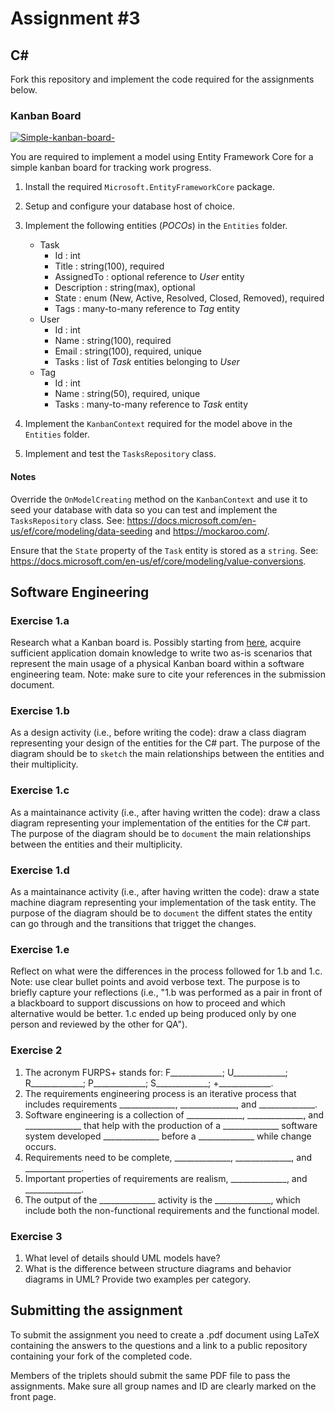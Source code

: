 # Assignment #3

## C&#35;

Fork this repository and implement the code required for the assignments below.

### Kanban Board

[![Simple-kanban-board-](https://upload.wikimedia.org/wikipedia/commons/thumb/d/d3/Simple-kanban-board-.jpg/512px-Simple-kanban-board-.jpg)](https://commons.wikimedia.org/wiki/File:Simple-kanban-board-.jpg "Jeff.lasovski [CC BY-SA 3.0 (https://creativecommons.org/licenses/by-sa/3.0)], via Wikimedia Commons")

You are required to implement a model using Entity Framework Core for a simple kanban board for tracking work progress.

1. Install the required `Microsoft.EntityFrameworkCore` package.

1. Setup and configure your database host of choice.

1. Implement the following entities (*POCOs*) in the `Entities` folder.

    - Task
        - Id : int
        - Title : string(100), required
        - AssignedTo : optional reference to *User* entity
        - Description : string(max), optional
        - State : enum (New, Active, Resolved, Closed, Removed), required
        - Tags : many-to-many reference to *Tag* entity
    - User
        - Id : int
        - Name : string(100), required
        - Email : string(100), required, unique
        - Tasks : list of *Task* entities belonging to *User*
    - Tag
        - Id : int
        - Name : string(50), required, unique
        - Tasks : many-to-many reference to *Task* entity

1. Implement the `KanbanContext` required for the model above in the `Entities` folder.

1. Implement and test the `TasksRepository` class.

#### Notes

Override the `OnModelCreating` method on the `KanbanContext` and use it to seed your database with data so you can test and implement the `TasksRepository` class. See: <https://docs.microsoft.com/en-us/ef/core/modeling/data-seeding> and <https://mockaroo.com/>.

Ensure that the `State` property of the `Task` entity is stored as a `string`. See: <https://docs.microsoft.com/en-us/ef/core/modeling/value-conversions>.



## Software Engineering

### Exercise 1.a

Research what a Kanban board is.  Possibly starting from [here](https://www.atlassian.com/agile/kanban/boards), acquire sufficient application domain knowledge to write two as-is scenarios that represent the main usage of a physical Kanban board within a software engineering team.  Note: make sure to cite your references in the submission document.  

### Exercise 1.b

As a design activity (i.e., before writing the code): draw a class diagram representing your design of the entities for the C# part.  The purpose of the diagram should be to `sketch` the main relationships between the entities and their multiplicity.  

### Exercise 1.c

As a maintainance activity (i.e., after having written the code): draw a class diagram representing your implementation of the entities for the C# part.  The purpose of the diagram should be to `document` the main relationships between the entities and their multiplicity.  

### Exercise 1.d

As a maintainance activity (i.e., after having written the code): draw a state machine diagram representing your implementation of the task entity.  The purpose of the diagram should be to `document` the diffent states the entity can go through and the transitions that trigget the changes.  

### Exercise 1.e

Reflect on what were the differences in the process followed for 1.b and 1.c.  Note: use clear bullet points and avoid verbose text.  The purpose is to briefly capture your reflections (i.e., "1.b was performed as a pair in front of a blackboard to support discussions on how to proceed and which alternative would be better.  1.c ended up being produced only by one person and reviewed by the other for QA").

### Exercise 2

1. The acronym FURPS+ stands for: F_____________; U_____________; R_____________; P_____________; S_____________; +_____________.
1. The requirements engineering process is an iterative process that includes requirements ______________, ______________, and ______________.
1. Software engineering is a collection of ______________, ______________, and ______________ that help with the production of a ______________ software system developed ______________ before a ______________ while change occurs.
1. Requirements need to be complete, ______________, ______________, and ______________.
1. Important properties of requirements are realism, ______________, and ______________.
1. The output of the ______________ activity is the ______________, which include both the non-functional requirements and the functional model.

### Exercise 3

1. What level of details should UML models have?
2. What is the difference between structure diagrams and behavior diagrams in UML?  Provide two examples per category.



## Submitting the assignment

To submit the assignment you need to create a .pdf document using LaTeX containing the answers to the questions and a link to a public repository containing your fork of the completed code.

Members of the triplets should submit the same PDF file to pass the assignments. Make sure all group names and ID are clearly marked on the front page.


